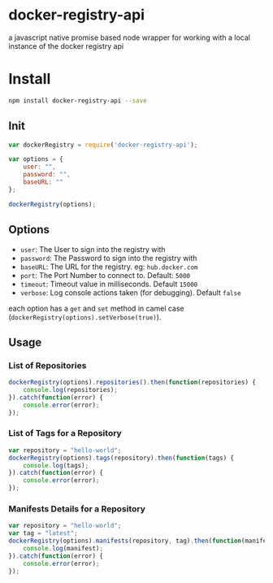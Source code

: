 # docker-registry-api
a javascript native promise based node wrapper for working with a local instance of the docker registry api

# Install
```sh
npm install docker-registry-api --save
```

## Init
```js
var dockerRegistry = require('docker-registry-api');

var options = {
    user: "",
    password: "",
    baseURL: ""
};

dockerRegistry(options);
```

## Options
- `user`: The User to sign into the registry with
- `password`: The Password to sign into the registry with
- `baseURL`: The URL for the registry.  eg: `hub.docker.com`
- `port`: The Port Number to connect to. Default: `5000`
- `timeout`: Timeout value in milliseconds. Default `15000`
- `verbose`: Log console actions taken (for debugging). Default `false`

each option has a `get` and `set` method in camel case (`dockerRegistry(options).setVerbose(true)`).

## Usage
### List of Repositories
```js
dockerRegistry(options).repositories().then(function(repositories) {
    console.log(repositories);
}).catch(function(error) {
    console.error(error);
});
```

### List of Tags for a Repository
```js
var repository = "hello-world";
dockerRegistry(options).tags(repository).then(function(tags) {
    console.log(tags);
}).catch(function(error) {
    console.error(error);
});
```

### Manifests Details for a Repository
```js
var repository = "hello-world";
var tag = "latest";
dockerRegistry(options).manifests(repository, tag).then(function(manifest) {
    console.log(manifest);
}).catch(function(error) {
    console.error(error);
});
```
